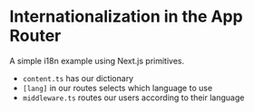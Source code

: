 # Internationalization in the App Router

A simple i18n example using Next.js primitives.

- `content.ts` has our dictionary
- `[lang]` in our routes selects which language to use
- `middleware.ts` routes our users according to their language
